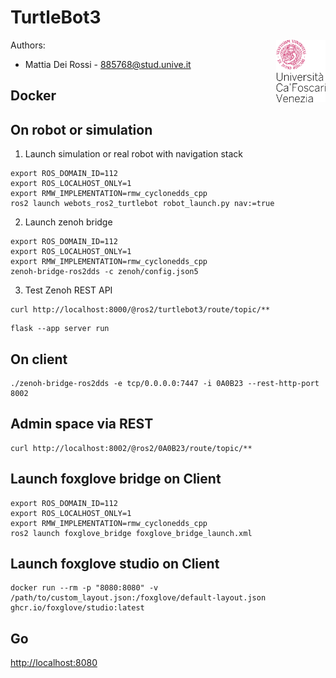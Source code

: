 # TurtleBot3

<a>
    <img src="doc/img/unive.png" alt="logo" title="CaFoscari" align="right" height="100" />
</a>

Authors: 
- Mattia Dei Rossi - [885768@stud.unive.it](885768@stud.unive.it)
<!-- ## Local workspace setup
Install [vcstool](https://github.com/dirk-thomas/vcstool)
```
vcs import < repos.yaml
``` -->

## Docker
<!-- ```
sudo xhost local:docker
``` -->
<!-- ```
docker compose up
```

## Zenoh Debug
```
``` -->


## On robot or simulation
1. Launch simulation or real robot with navigation stack
```
export ROS_DOMAIN_ID=112
export ROS_LOCALHOST_ONLY=1
export RMW_IMPLEMENTATION=rmw_cyclonedds_cpp
ros2 launch webots_ros2_turtlebot robot_launch.py nav:=true
```
2. Launch zenoh bridge
```
export ROS_DOMAIN_ID=112
export ROS_LOCALHOST_ONLY=1
export RMW_IMPLEMENTATION=rmw_cyclonedds_cpp
zenoh-bridge-ros2dds -c zenoh/config.json5
```
3. Test Zenoh REST API
```
curl http://localhost:8000/@ros2/turtlebot3/route/topic/**
```


```
flask --app server run
```

## On client 
```
./zenoh-bridge-ros2dds -e tcp/0.0.0.0:7447 -i 0A0B23 --rest-http-port 8002
```
## Admin space via REST
```
curl http://localhost:8002/@ros2/0A0B23/route/topic/**
```
## Launch foxglove bridge on Client
```
export ROS_DOMAIN_ID=112
export ROS_LOCALHOST_ONLY=1
export RMW_IMPLEMENTATION=rmw_cyclonedds_cpp
ros2 launch foxglove_bridge foxglove_bridge_launch.xml
```
## Launch foxglove studio on Client
```
docker run --rm -p "8080:8080" -v /path/to/custom_layout.json:/foxglove/default-layout.json ghcr.io/foxglove/studio:latest
```

## Go
[http://localhost:8080](http://localhost:8080)